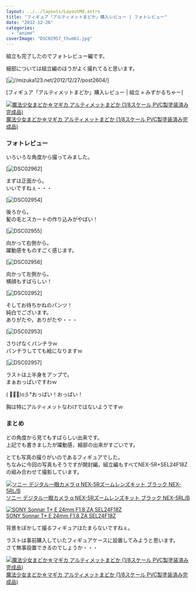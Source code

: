 ```yaml
---
layout: ../../layouts/LayoutMd.astro
title: "フィギュア「アルティメットまどか」購入レビュー | フォトレビュー"
date: "2012-12-26"
categories: 
  - "anime"
coverImage: "DSC02957_thumb1.jpg"
---
```


組立も完了したのでフォトレビュー編です。

細部については組立編のほうがよく撮れてると思います。

[![//mizuka123.net/2012/12/27/post2604/](http://capture.heartrails.com/200x150/cool/1356540201795?//mizuka123.net/2012/12/27/post2604/ "フィギュア「アルティメットまどか」購入レビュー | 組立 » みずかるちゃー")]

[フィギュア「アルティメットまどか」購入レビュー | 組立 » みずかるちゃー]

[![魔法少女まどか☆マギカ アルティメットまどか (1/8スケール PVC製塗装済み完成品)](/wp/images/51vSYmlo35L._SL160_.jpg)  
魔法少女まどか☆マギカ アルティメットまどか (1/8スケール PVC製塗装済み完成品)  
](https://www.amazon.co.jp/exec/obidos/ASIN/B0089IW922/mizuka123-22/ref=nosim)

### フォトレビュー

いろいろな角度から撮ってみました。

[![DSC02962](/wp/images/DSC02962_thumb.jpg "DSC02962")]

まずは正面から。  
いいですねぇ・・・

[![DSC02954](/wp/images/DSC02954_thumb.jpg "DSC02954")]

後ろから。  
髪の毛とスカートの作り込みがやばい！

[![DSC02955](/wp/images/DSC02955_thumb.jpg "DSC02955")]

向かって右側から。  
躍動感をものすごく感じます。

[![DSC02956](/wp/images/DSC02956_thumb.jpg "DSC02956")]

向かって左側から。  
横顔もすばらしい！

[![DSC02952](/wp/images/DSC02952_thumb.jpg "DSC02952")]

そしてお待ちかねのパンツ！  
純白でございます。  
ありがたや，ありがたや・・・

[![DSC02953](/wp/images/DSC02953_thumb.jpg "DSC02953")]

さりげなくパンチラｗ  
パンチラしてても絵になりますｗ

[![DSC02957](/wp/images/DSC02957_thumb1.jpg "DSC02957")]

ラストは上半身をアップで。  
まぁおっぱいですわｗ

( ﾟ∀ﾟ)o彡°おっぱい！おっぱい！

胸は特にアルティメットなわけではないようですｗ

### まとめ

どの角度から見てもすばらしい出来です。  
上記でも書きましたが躍動感，細部の出来がすごいです。

とても写真の撮りがいのであるフィギュアでした。  
ちなみに今回の写真もそうですが開封編，組立編もすべてNEX-5R+SEL24F18Zの組み合わせて撮影しています。

[![ソニー デジタル一眼カメラ α NEX-5Rズームレンズキット ブラック NEX-5RL/B](/wp/images/41Ihx2NlCKL._SL160_.jpg)  
ソニー デジタル一眼カメラ α NEX-5Rズームレンズキット ブラック NEX-5RL/B  
](https://www.amazon.co.jp/exec/obidos/ASIN/B009Z3PCII/mizuka123-22/ref=nosim)

[![SONY Sonnar T* E 24mm F1.8 ZA SEL24F18Z](/wp/images/410KeggzDDL._SL160_.jpg)  
SONY Sonnar T\* E 24mm F1.8 ZA SEL24F18Z  
](https://www.amazon.co.jp/exec/obidos/ASIN/B006HC8D04/mizuka123-22/ref=nosim)

背景をぼかして撮るフィギュアはたまらないですねぇ。

ラストは事前購入していたフィギュアケースに設置してみようと思います。  
さて無事設置できるのでしょうか・・・

[![魔法少女まどか☆マギカ アルティメットまどか (1/8スケール PVC製塗装済み完成品)](/wp/images/51vSYmlo35L._SL160_.jpg)  
魔法少女まどか☆マギカ アルティメットまどか (1/8スケール PVC製塗装済み完成品)  
](https://www.amazon.co.jp/exec/obidos/ASIN/B0089IW922/mizuka123-22/ref=nosim)
